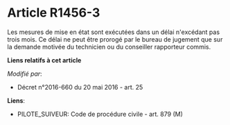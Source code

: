 # Article R1456-3

Les mesures de mise en état sont exécutées dans un délai n'excédant pas trois mois. Ce délai ne peut être prorogé par le
bureau de jugement que sur la demande motivée du technicien ou du conseiller rapporteur commis.

**Liens relatifs à cet article**

_Modifié par_:

  - Décret n°2016-660 du 20 mai 2016 - art. 25

**Liens**:

  - PILOTE_SUIVEUR: Code de procédure civile - art. 879 (M)
